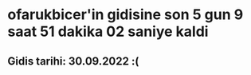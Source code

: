 # ofarukbicer'in gidisine son 5 gun 9 saat 51 dakika 02 saniye kaldi

## Gidis tarihi: 30.09.2022 :(